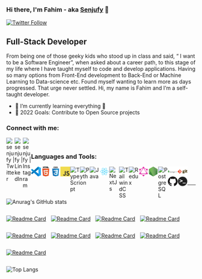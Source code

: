 ### Hi there, I'm Fahim - aka [Senjufy][website] 👋

[![Twitter Follow](https://img.shields.io/twitter/follow/Fahim_senju?color=1DA1F2&logo=twitter&style=for-the-badge)](https://twitter.com/intent/follow?original_referer=https%3A%2F%2Fgithub.com%2FcodeSTACKr&screen_name=Fahim_senju)

## Full-Stack Developer

From being one of those geeky kids who stood up in class and said, “ I want to be a Software Engineer”,
when asked about a career path, to this stage of my life where I have taught myself to code and develop
applications. Having so many options from Front-End development to Back-End or Machine Learning
to Data-science etc. Found myself wanting to learn more as days progressed. That urge never settled.
Hi, my name is Fahim and I’m a self-taught developer.

- 🌱 I’m currently learning everything 🤣
- 🥅 2022 Goals: Contribute to Open Source projects

### Connect with me:

[<img align="left" alt="senjufy | Twitter" width="22px" src="https://cdn1.iconfinder.com/data/icons/logotypes/32/square-twitter-512.png" />][twitter]
[<img align="left" alt="senjufy  | LinkedIn" width="22px" src="https://cdn1.iconfinder.com/data/icons/logotypes/32/square-linkedin-512.png" />][website]
[<img align="left" alt="senjufy  | Instagram" width="22px" src="https://cdn2.iconfinder.com/data/icons/social-icons-33/128/Instagram-512.png" />][instagram]

<br />

### Languages and Tools:

<img align="left" alt="Visual Studio Code" width="26px" src="https://raw.githubusercontent.com/github/explore/80688e429a7d4ef2fca1e82350fe8e3517d3494d/topics/visual-studio-code/visual-studio-code.png" />
<img align="left" alt="HTML5" width="26px" src="https://raw.githubusercontent.com/github/explore/80688e429a7d4ef2fca1e82350fe8e3517d3494d/topics/html/html.png" />
<img align="left" alt="CSS3" width="26px" src="https://raw.githubusercontent.com/github/explore/80688e429a7d4ef2fca1e82350fe8e3517d3494d/topics/css/css.png" />
<img align="left" alt="JavaScript" width="26px" src="https://raw.githubusercontent.com/github/explore/80688e429a7d4ef2fca1e82350fe8e3517d3494d/topics/javascript/javascript.png" />
<img align="left" alt="TypeScript" width="26px" src="https://raw.githubusercontent.com/igniteram/protractor-cli/HEAD/images/typescript.png" />
<img align="left" alt="Python" width="26px" src="https://upload.wikimedia.org/wikipedia/commons/thumb/c/c3/Python-logo-notext.svg/1200px-Python-logo-notext.svg.png" />
<img align="left" alt="Java" width="26px" src="https://cdn.worldvectorlogo.com/logos/java.svg" />
<img align="left" alt="React" width="26px" src="https://raw.githubusercontent.com/github/explore/80688e429a7d4ef2fca1e82350fe8e3517d3494d/topics/react/react.png" />
<img align="left" alt="NextJs" width="26px" src="https://iconape.com/wp-content/files/gm/82643/svg/next-js.svg" />
<img align="left" alt="TailwindCSS" width="26px" src="https://vasterra.com/blog/wp-content/uploads/2021/08/Tailwind-img.png" />
<img align="left" alt="Redux" width="26px" src="https://encrypted-tbn0.gstatic.com/images?q=tbn:ANd9GcRYt62H1Y4Few9Yvkbh5WbnyuWkgkKQtn51bfAtDrnsWWby-mMJlSePh88PNGr3JGKbBcw&usqp=CAU" />
<img align="left" alt="GraphQL" width="26px" src="https://raw.githubusercontent.com/github/explore/80688e429a7d4ef2fca1e82350fe8e3517d3494d/topics/graphql/graphql.png" />
<img align="left" alt="Node.js" width="26px" src="https://raw.githubusercontent.com/github/explore/80688e429a7d4ef2fca1e82350fe8e3517d3494d/topics/nodejs/nodejs.png" />
<img align="left" alt="PostgreSQL" width="26px" src="https://upload.wikimedia.org/wikipedia/commons/thumb/2/29/Postgresql_elephant.svg/1200px-Postgresql_elephant.svg.png" />
<img align="left" alt="MongoDB" width="26px" src="https://raw.githubusercontent.com/github/explore/80688e429a7d4ef2fca1e82350fe8e3517d3494d/topics/mongodb/mongodb.png" />
<img align="left" alt="Git" width="26px" src="https://raw.githubusercontent.com/github/explore/80688e429a7d4ef2fca1e82350fe8e3517d3494d/topics/git/git.png" />
<img align="left" alt="GitHub" width="26px" src="https://raw.githubusercontent.com/github/explore/78df643247d429f6cc873026c0622819ad797942/topics/github/github.png" />
<img align="left" alt="Terminal" width="26px" src="https://raw.githubusercontent.com/github/explore/80688e429a7d4ef2fca1e82350fe8e3517d3494d/topics/terminal/terminal.png" />

<br />
<br />

---

![Anurag's GitHub stats](https://github-readme-stats.vercel.app/api?username=senjufy&hide=stars)

<data>

[![Readme Card](https://github-readme-stats.vercel.app/api/pin/?username=senjufy&repo=image-scraper)](https://github.com/senjufy/image-scraper)

[![Readme Card](https://github-readme-stats.vercel.app/api/pin/?username=senjufy&repo=facebook-clone)](https://github.com/senjufy/facebook-clone)

[![Readme Card](https://github-readme-stats.vercel.app/api/pin/?username=senjufy&repo=workflow)](https://github.com/senjufy/workflow)

[![Readme Card](https://github-readme-stats.vercel.app/api/pin/?username=senjufy&repo=amazon-MERN)](https://github.com/senjufy/amazon-MERN)

[![Readme Card](https://github-readme-stats.vercel.app/api/pin/?username=senjufy&repo=task-man)](https://github.com/senjufy/task-man)

[![Readme Card](https://github-readme-stats.vercel.app/api/pin/?username=senjufy&repo=netflix-clone)](https://github.com/senjufy/netflix-Clone)

[![Readme Card](https://github-readme-stats.vercel.app/api/pin/?username=senjufy&repo=disneyPlus-clone)](https://github.com/senjufy/disneyPlus-clone)

[![Readme Card](https://github-readme-stats.vercel.app/api/pin/?username=senjufy&repo=PassGen)](https://github.com/senjufy/PassGen)

[![Readme Card](https://github-readme-stats.vercel.app/api/pin/?username=senjufy&repo=spaceX-clone)](https://github.com/senjufy/spaceX-clone)

</data>

![Top Langs](https://github-readme-stats.vercel.app/api/top-langs/?username=senjufy&layout=compact)

[website]: https://www.linkedin.com/in/fahim-islam-b53265209/
[twitter]: https://twitter.com/Fahim_senju
[instagram]: https://www.instagram.com/f.senju/

<style>
data{
    display: flex;
    flex-wrap: wrap;
    column-gap: 13px;
    background-color: transparent;
}
</style>

